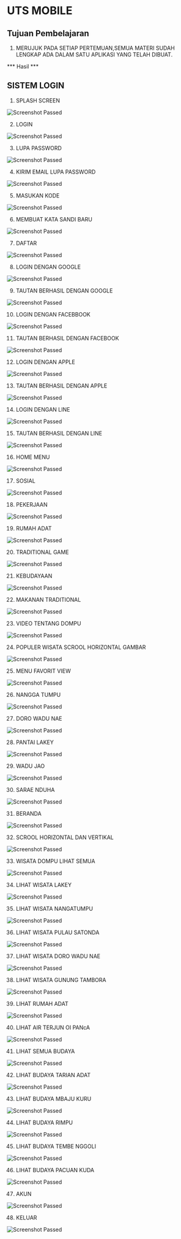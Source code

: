 # UTS MOBILE

## Tujuan Pembelajaran

1. MERUJUK PADA SETIAP PERTEMUAN,SEMUA MATERI SUDAH LENGKAP ADA DALAM SATU APLIKASI YANG TELAH DIBUAT.

*** Hasil ***

## SISTEM LOGIN
1. SPLASH SCREEN

![Screenshot Passed](img/1.jpg)

2. LOGIN

![Screenshot Passed](img/2.jpg)


3. LUPA PASSWORD

![Screenshot Passed](img/3.3.jpg)

4. KIRIM EMAIL LUPA PASSWORD

![Screenshot Passed](img/3.jpg)

5. MASUKAN KODE

![Screenshot Passed](img/4.jpg)

6. MEMBUAT KATA SANDI BARU

![Screenshot Passed](img/5.jpg)

7. DAFTAR 

![Screenshot Passed](img/6.jpg)

8. LOGIN DENGAN GOOGLE

![Screenshot Passed](img/7.jpg)

9. TAUTAN BERHASIL DENGAN GOOGLE

![Screenshot Passed](img/8.jpg)

10. LOGIN DENGAN FACEBBOOK

![Screenshot Passed](img/9.jpg)

11. TAUTAN BERHASIL DENGAN FACEBOOK

![Screenshot Passed](img/10.jpg)

12. LOGIN DENGAN APPLE

![Screenshot Passed](img/11.jpg)

13. TAUTAN BERHASIL DENGAN APPLE

![Screenshot Passed](img/12.jpg)

14. LOGIN DENGAN LINE

![Screenshot Passed](img/14.jpg)

15. TAUTAN BERHASIL DENGAN LINE

![Screenshot Passed](img/15.jpg)

16. HOME MENU

![Screenshot Passed](img/16.jpg)

17. SOSIAL

![Screenshot Passed](img/17.jpg)

18. PEKERJAAN

![Screenshot Passed](img/18.jpg)

19. RUMAH ADAT

![Screenshot Passed](img/19.jpg)

20. TRADITIONAL GAME

![Screenshot Passed](img/20.jpg)

21. KEBUDAYAAN 

![Screenshot Passed](img/21.jpg)

22. MAKANAN TRADITIONAL 

![Screenshot Passed](img/22.jpg)

23. VIDEO TENTANG DOMPU

![Screenshot Passed](img/23.jpg)

24. POPULER WISATA SCROOL HORIZONTAL GAMBAR

![Screenshot Passed](img/24.jpg)

25. MENU FAVORIT VIEW

![Screenshot Passed](img/25.jpg)

26. NANGGA TUMPU

![Screenshot Passed](img/26.jpg)

27. DORO WADU NAE

![Screenshot Passed](img/26.jpg)

28. PANTAI LAKEY

![Screenshot Passed](img/27.jpg)

29. WADU JAO

![Screenshot Passed](img/28.jpg)

30. SARAE NDUHA

![Screenshot Passed](img/29.jpg)

31. BERANDA 

![Screenshot Passed](img/30.jpg)

32. SCROOL HORIZONTAL DAN VERTIKAL

![Screenshot Passed](img/31.jpg)

33. WISATA DOMPU LIHAT SEMUA

![Screenshot Passed](img/31.1.jpg)

34. LIHAT WISATA LAKEY

![Screenshot Passed](img/32.jpg)

35. LIHAT WISATA NANGATUMPU

![Screenshot Passed](img/33.jpg)

36. LIHAT WISATA PULAU SATONDA

![Screenshot Passed](img/34.jpg)

37. LIHAT WISATA DORO WADU NAE

![Screenshot Passed](img/35.jpg)

38. LIHAT WISATA GUNUNG TAMBORA

![Screenshot Passed](img/36.jpg)

39. LIHAT RUMAH ADAT

![Screenshot Passed](img/37.jpg)

40. LIHAT AIR TERJUN OI PANcA

![Screenshot Passed](img/38.jpg)

41. LIHAT SEMUA BUDAYA

![Screenshot Passed](img/41.1.jpg)

42. LIHAT BUDAYA TARIAN ADAT 

![Screenshot Passed](img/39.jpg)

43. LIHAT BUDAYA MBAJU KURU

![Screenshot Passed](img/40.jpg)

44. LIHAT BUDAYA RIMPU

![Screenshot Passed](img/41.jpg)

45. LIHAT BUDAYA TEMBE NGGOLI

![Screenshot Passed](img/42.jpg)

46. LIHAT BUDAYA PACUAN KUDA

![Screenshot Passed](img/43.jpg)

47. AKUN

![Screenshot Passed](img/44.jpg)

48. KELUAR

![Screenshot Passed](img/45.jpg)

